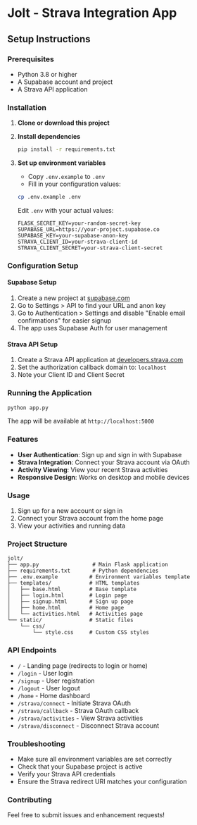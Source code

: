 # Jolt - Strava Integration App

## Setup Instructions

### Prerequisites
- Python 3.8 or higher
- A Supabase account and project
- A Strava API application

### Installation

1. **Clone or download this project**

2. **Install dependencies**
   ```bash
   pip install -r requirements.txt
   ```

3. **Set up environment variables**
   - Copy `.env.example` to `.env`
   - Fill in your configuration values:

   ```bash
   cp .env.example .env
   ```

   Edit `.env` with your actual values:
   ```
   FLASK_SECRET_KEY=your-random-secret-key
   SUPABASE_URL=https://your-project.supabase.co
   SUPABASE_KEY=your-supabase-anon-key
   STRAVA_CLIENT_ID=your-strava-client-id
   STRAVA_CLIENT_SECRET=your-strava-client-secret
   ```

### Configuration Setup

#### Supabase Setup
1. Create a new project at [supabase.com](https://supabase.com)
2. Go to Settings > API to find your URL and anon key
3. Go to Authentication > Settings and disable "Enable email confirmations" for easier signup
4. The app uses Supabase Auth for user management

#### Strava API Setup
1. Create a Strava API application at [developers.strava.com](https://developers.strava.com)
2. Set the authorization callback domain to: `localhost`
3. Note your Client ID and Client Secret

### Running the Application

```bash
python app.py
```

The app will be available at `http://localhost:5000`

### Features

- **User Authentication**: Sign up and sign in with Supabase
- **Strava Integration**: Connect your Strava account via OAuth
- **Activity Viewing**: View your recent Strava activities
- **Responsive Design**: Works on desktop and mobile devices

### Usage

1. Sign up for a new account or sign in
2. Connect your Strava account from the home page
3. View your activities and running data

### Project Structure

```
jolt/
├── app.py                 # Main Flask application
├── requirements.txt       # Python dependencies
├── .env.example          # Environment variables template
├── templates/            # HTML templates
│   ├── base.html         # Base template
│   ├── login.html        # Login page
│   ├── signup.html       # Sign up page
│   ├── home.html         # Home page
│   └── activities.html   # Activities page
└── static/               # Static files
    └── css/
        └── style.css     # Custom CSS styles
```

### API Endpoints

- `/` - Landing page (redirects to login or home)
- `/login` - User login
- `/signup` - User registration
- `/logout` - User logout
- `/home` - Home dashboard
- `/strava/connect` - Initiate Strava OAuth
- `/strava/callback` - Strava OAuth callback
- `/strava/activities` - View Strava activities
- `/strava/disconnect` - Disconnect Strava account

### Troubleshooting

- Make sure all environment variables are set correctly
- Check that your Supabase project is active
- Verify your Strava API credentials
- Ensure the Strava redirect URI matches your configuration

### Contributing

Feel free to submit issues and enhancement requests!
